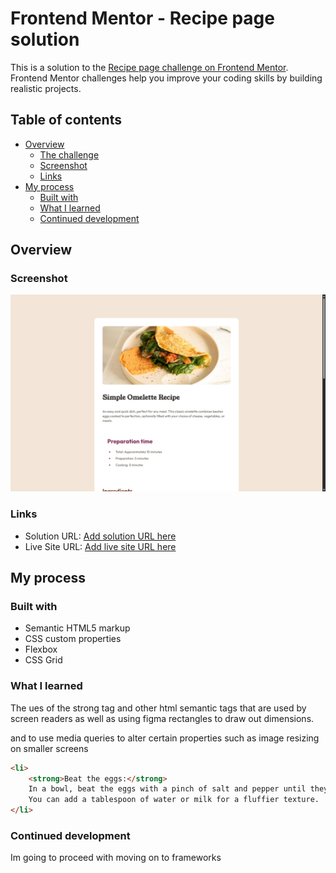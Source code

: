 # Frontend Mentor - Recipe page solution

This is a solution to the [Recipe page challenge on Frontend Mentor](https://www.frontendmentor.io/challenges/recipe-page-KiTsR8QQKm). Frontend Mentor challenges help you improve your coding skills by building realistic projects. 

## Table of contents

- [Overview](#overview)
  - [The challenge](#the-challenge)
  - [Screenshot](#screenshot)
  - [Links](#links)
- [My process](#my-process)
  - [Built with](#built-with)
  - [What I learned](#what-i-learned)
  - [Continued development](#continued-development)



## Overview

### Screenshot

![](./screenshot.jpg)




### Links

- Solution URL: [Add solution URL here](https://your-solution-url.com)
- Live Site URL: [Add live site URL here](https://your-live-site-url.com)

## My process

### Built with

- Semantic HTML5 markup
- CSS custom properties
- Flexbox
- CSS Grid



### What I learned

The ues of the strong tag and other html semantic tags that are used by screen readers as well as using figma rectangles to draw out dimensions.

and to use media queries to alter certain properties such as image resizing on smaller screens

```html
<li>
    <strong>Beat the eggs:</strong>
    In a bowl, beat the eggs with a pinch of salt and pepper until they are well mixed. 
    You can add a tablespoon of water or milk for a fluffier texture.
</li>
```


### Continued development

Im going to proceed with moving on to frameworks
